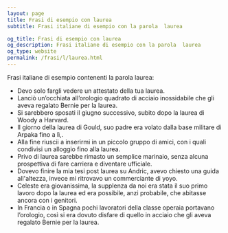 ```yaml
---
layout: page
title: Frasi di esempio con laurea 
subtitle: Frasi italiane di esempio con la parola  laurea

og_title: Frasi di esempio con laurea 
og_description: Frasi italiane di esempio con la parola  laurea
og_type: website
permalink: /frasi/l/laurea.html
---
```


Frasi italiane di esempio contenenti la parola laurea:


- Devo solo fargli vedere un attestato della tua laurea.
- Lanciò un’occhiata all’orologio quadrato di acciaio inossidabile che gli aveva regalato Bernie per la laurea.
- Si sarebbero sposati il giugno successivo, subito dopo la laurea di Woody a Harvard.
- Il giorno della laurea di Gould, suo padre era volato dalla base militare di Arpaka fino a lì,.
- Alla fine riuscii a inserirmi in un piccolo gruppo di amici, con i quali condivisi un alloggio fino alla laurea.
- Privo di laurea sarebbe rimasto un semplice marinaio, senza alcuna prospettiva di fare carriera e diventare ufficiale.
- Dovevo finire la mia tesi post laurea su Andric, avevo chiesto una guida all'altezza, invece mi ritrovavo un commerciante di yoyo.
- Celeste era giovanissima, la supplenza da noi era stata il suo primo lavoro dopo la laurea ed era possibile, anzi probabile, che abitasse ancora con i genitori.
- In Francia o in Spagna pochi lavoratori della classe operaia portavano l’orologio, così si era dovuto disfare di quello in acciaio che gli aveva regalato Bernie per la laurea.
